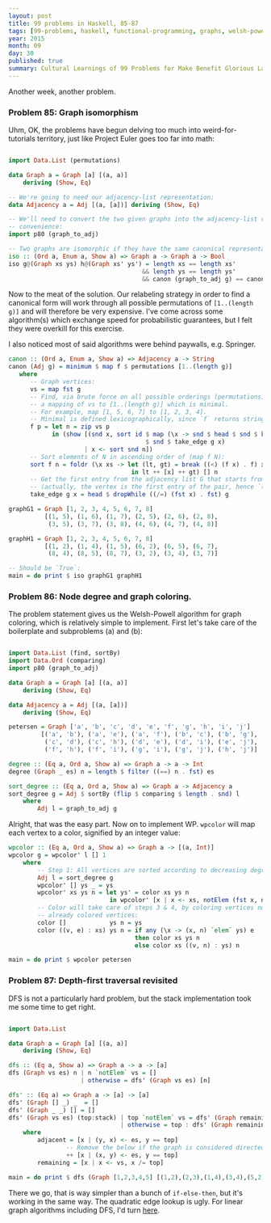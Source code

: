 ```yaml
---
layout: post
title: 99 problems in Haskell, 85-87
tags: [99-problems, haskell, functional-programming, graphs, welsh-powell]
year: 2015
month: 09
day: 30
published: true
summary: Cultural Learnings of 99 Problems for Make Benefit Glorious Language of Haskell
---
```


Another week, another problem.

### Problem 85: Graph isomorphism

Uhm, OK, the problems have begun delving too much into weird-for-tutorials territory, just
like Project Euler goes too far into math:

```haskell

import Data.List (permutations)

data Graph a = Graph [a] [(a, a)]
    deriving (Show, Eq)

-- We're going to need our adjacency-list representation:
data Adjacency a = Adj [(a, [a])] deriving (Show, Eq)

-- We'll need to convert the two given graphs into the adjacency-list representation for
-- convenience:
import p80 (graph_to_adj)

-- Two graphs are isomorphic if they have the same canonical representation:
iso :: (Ord a, Enum a, Show a) => Graph a -> Graph a -> Bool
iso g@(Graph xs ys) h@(Graph xs' ys') = length xs == length xs'
                                     && length ys == length ys'
                                     && canon (graph_to_adj g) == canon (graph_to_adj h)
```

Now to the meat of the solution. Our relabeling strategy in order to find a canonical form
will work through all possible permutations of `[1..(length g)]` and will therefore be
very expensive. I've come across some algorithm(s) which exchange speed for probabilistic
guarantees, but I felt they were overkill for this exercise.

I also noticed most of said algorithms were behind paywalls, e.g. Springer.

```haskell
canon :: (Ord a, Enum a, Show a) => Adjacency a -> String
canon (Adj g) = minimum $ map f $ permutations [1..(length g)]
   where
      -- Graph vertices:
      vs = map fst g
      -- Find, via brute force on all possible orderings (permutations) of vs,
      -- a mapping of vs to [1..(length g)] which is minimal.
      -- For example, map [1, 5, 6, 7] to [1, 2, 3, 4].
      -- Minimal is defined lexicographically, since `f` returns strings:
      f p = let n = zip vs p
            in (show [(snd x, sort id $ map (\x -> snd $ head $ snd $ break ((==) x . fst) n)
                                      $ snd $ take_edge g x)
                     | x <- sort snd n])
      -- Sort elements of N in ascending order of (map f N):
      sort f n = foldr (\x xs -> let (lt, gt) = break ((<) (f x) . f) xs
                                  in lt ++ [x] ++ gt) [] n
      -- Get the first entry from the adjacency list G that starts from the given node X
      -- (actually, the vertex is the first entry of the pair, hence `(fst x)`):
      take_edge g x = head $ dropWhile ((/=) (fst x) . fst) g

graphG1 = Graph [1, 2, 3, 4, 5, 6, 7, 8]
          [(1, 5), (1, 6), (1, 7), (2, 5), (2, 6), (2, 8),
           (3, 5), (3, 7), (3, 8), (4, 6), (4, 7), (4, 8)]

graphH1 = Graph [1, 2, 3, 4, 5, 6, 7, 8]
          [(1, 2), (1, 4), (1, 5), (6, 2), (6, 5), (6, 7),
           (8, 4), (8, 5), (8, 7), (3, 2), (3, 4), (3, 7)]

-- Should be `True`:
main = do print $ iso graphG1 graphH1
```

### Problem 86: Node degree and graph coloring.

The problem statement gives us the Welsh-Powell algorithm for graph coloring, which is
relatively simple to implement. First let's take care of the boilerplate and subproblems
(a) and (b):

```haskell

import Data.List (find, sortBy)
import Data.Ord (comparing)
import p80 (graph_to_adj)

data Graph a = Graph [a] [(a, a)]
    deriving (Show, Eq)

data Adjacency a = Adj [(a, [a])]
    deriving (Show, Eq)

petersen = Graph ['a', 'b', 'c', 'd', 'e', 'f', 'g', 'h', 'i', 'j']
         [('a', 'b'), ('a', 'e'), ('a', 'f'), ('b', 'c'), ('b', 'g'),
          ('c', 'd'), ('c', 'h'), ('d', 'e'), ('d', 'i'), ('e', 'j'),
          ('f', 'h'), ('f', 'i'), ('g', 'i'), ('g', 'j'), ('h', 'j')]

degree :: (Eq a, Ord a, Show a) => Graph a -> a -> Int
degree (Graph _ es) n = length $ filter ((==) n . fst) es

sort_degree :: (Eq a, Ord a, Show a) => Graph a -> Adjacency a
sort_degree g = Adj $ sortBy (flip $ comparing $ length . snd) l
    where
        Adj l = graph_to_adj g
```

Alright, that was the easy part. Now on to implement WP. `wpcolor` will map each vertex to
a color, signified by an integer value:

```haskell
wpcolor :: (Eq a, Ord a, Show a) => Graph a -> [(a, Int)]
wpcolor g = wpcolor' l [] 1
    where
        -- Step 1: All vertices are sorted according to decreasing degree
        Adj l = sort_degree g
        wpcolor' [] ys _ = ys
        wpcolor' xs ys n = let ys' = color xs ys n
                            in wpcolor' [x | x <- xs, notElem (fst x, n) ys'] ys' (n+1)
        -- Color will take care of steps 3 & 4, by coloring vertices not connected to
        -- already colored vertices:
        color []            ys n = ys
        color ((v, e) : xs) ys n = if any (\x -> (x, n) `elem` ys) e
                                   then color xs ys n
                                   else color xs ((v, n) : ys) n

main = do print $ wpcolor petersen
```

### Problem 87: Depth-first traversal revisited

DFS is not a particularly hard problem, but the stack implementation took me some time to
get right.

```haskell

import Data.List

data Graph a = Graph [a] [(a, a)]
    deriving (Show, Eq)

dfs :: (Eq a, Show a) => Graph a -> a -> [a]
dfs (Graph vs es) n | n `notElem` vs = []
                    | otherwise = dfs' (Graph vs es) [n]

dfs' :: (Eq a) => Graph a -> [a] -> [a]
dfs' (Graph [] _) _  = []
dfs' (Graph _ _) [] = []
dfs' (Graph vs es) (top:stack) | top `notElem` vs = dfs' (Graph remaining es) stack
                               | otherwise = top : dfs' (Graph remaining es) (adjacent ++ stack)
    where
        adjacent = [x | (y, x) <- es, y == top]
                -- Remove the below if the graph is considered directed:
                ++ [x | (x, y) <- es, y == top]
        remaining = [x | x <- vs, x /= top]

main = do print $ dfs (Graph [1,2,3,4,5] [(1,2),(2,3),(1,4),(3,4),(5,2),(5,4)]) 1
```

There we go, that is way simpler than a bunch of `if-else-then`, but it's working in the
same way. The quadratic edge lookup is ugly. For linear graph algorithms including DFS,
I'd turn
[here](http://www.researchgate.net/publication/2295532_Lazy_Depth-First_Search_and_Linear_Graph_Algorithms_in_Haskell).
